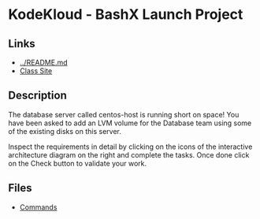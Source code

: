 # KodeKloud - BashX Launch Project

## Links

- [../README.md](../README.md)
- [Class Site](https://kodekloud.com/lessons/shell-script-introduction/)

## Description

The database server called centos-host is running short on space! You have been
asked to add an LVM volume for the Database team using some of the existing
disks on this server.

Inspect the requirements in detail by clicking on the icons of the interactive
architecture diagram on the right and complete the tasks. Once done click on
the Check button to validate your work.

## Files

- [Commands](commands.md)
